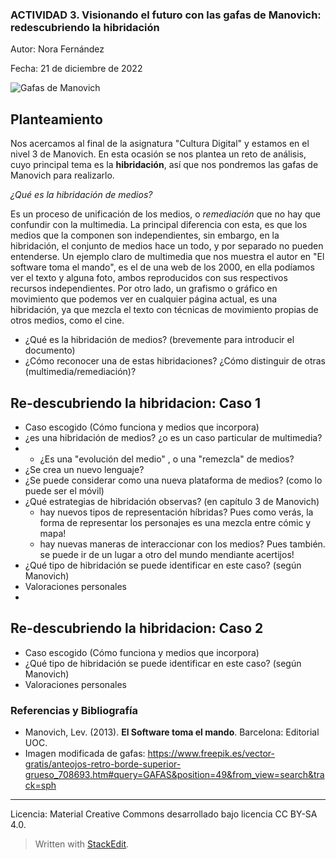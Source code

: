 ### ACTIVIDAD 3. Visionando el futuro con las gafas de Manovich: redescubriendo la hibridación
Autor: Nora Fernández

Fecha: 21 de diciembre de 2022

![Gafas de Manovich](https://i.pinimg.com/originals/bc/7d/c4/bc7dc4dcd2ed2fe2f4af49ba8c81f7fe.jpg)

##  Planteamiento
Nos acercamos al final de la asignatura "Cultura Digital" y estamos en el nivel 3 de Manovich. En esta ocasión se nos plantea un reto de análisis, cuyo principal tema es la **hibridación**, así que nos pondremos las gafas de Manovich para realizarlo.

*¿Qué es la hibridación de medios?*

Es un proceso de unificación de los medios, o *remediación* que no hay que confundir con la multimedia. La principal diferencia con esta, es que los medios que la componen son independientes, sin embargo, en la hibridación, el conjunto de medios hace un todo, y por separado no pueden entenderse. 
Un ejemplo claro de multimedia que nos muestra el autor en "El software toma el mando", es el de una web de los 2000, en ella podíamos ver el texto y alguna foto, ambos reproducidos con sus respectivos recursos independientes.  Por otro lado, un grafismo o gráfico en movimiento que podemos ver en cualquier página actual, es una hibridación, ya que mezcla el texto con técnicas de movimiento propias de otros medios, como el cine. 

-   ¿Qué es la hibridación de medios? (brevemente para introducir el documento)
-   ¿Cómo reconocer una de estas hibridaciones? ¿Cómo distinguir de otras (multimedia/remediación)?


##  Re-descubriendo la hibridacion: Caso 1

-   Caso escogido (Cómo funciona y medios que incorpora)
-    ¿es una hibridación de medios? ¿o es un caso particular de multimedia?
- -   ¿Es una "evolución del medio" , o una "remezcla" de medios?
-   ¿Se crea un nuevo lenguaje?
-   ¿Se puede considerar como una nueva plataforma de medios? (como lo puede ser el móvil)
-   ¿Qué estrategias de hibridación observas? (en capítulo 3 de Manovich)
    -   hay nuevos tipos de representación híbridas? Pues como verás, la forma de representar los personajes es una mezcla entre cómic y mapa!
    -   hay nuevas maneras de interaccionar con los medios? Pues también. se puede ir de un lugar a otro del mundo mendiante acertijos!
-   ¿Qué tipo de hibridación se puede identificar en este caso? (según Manovich)
-   Valoraciones personales
- 
##  Re-descubriendo la hibridacion: Caso 2

-   Caso escogido (Cómo funciona y medios que incorpora)
-   ¿Qué tipo de hibridación se puede identificar en este caso? (según Manovich)
-   Valoraciones personales

###  Referencias y Bibliografía

* Manovich, Lev. (2013). **El Software toma el mando**. Barcelona: Editorial UOC.
* Imagen modificada de gafas: https://www.freepik.es/vector-gratis/anteojos-retro-borde-superior-grueso_708693.htm#query=GAFAS&position=49&from_view=search&track=sph

----

Licencia: Material Creative Commons desarrollado bajo licencia CC BY-SA 4.0. 
> Written with [StackEdit](https://stackedit.io/).
